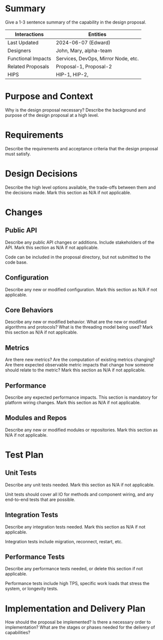 # Summary

Give a 1-3 sentence summary of the capability in the design proposal.

| Interactions       | Entities                            | 
|--------------------|-------------------------------------|
| Last Updated       | 2024-06-07  (Edward)                |
| Designers          | John, Mary, alpha-team              |
| Functional Impacts | Services, DevOps, Mirror Node, etc. |
| Related Proposals  | Proposal-1, Proposal-2              |
| HIPS               | HIP-1, HIP-2,                       |

# Purpose and Context

Why is the design proposal necessary? Describe the background and purpose of the design proposal at a high level.

# Requirements

Describe the requirements and acceptance criteria that the design proposal must satisfy.

# Design Decisions

Describe the high level options available, the trade-offs between them and the decisions made. Mark this section as N/A
if not applicable.

# Changes

## Public API

Describe any public API changes or additions. Include stakeholders of the API. Mark this section as N/A if not
applicable.

Code can be included in the proposal directory, but not submitted to the code base.

## Configuration

Describe any new or modified configuration. Mark this section as N/A if not applicable.

## Core Behaviors

Describe any new or modified behavior. What are the new or modified algorithms and protocols? What is the threading
model being used? Mark this section as N/A if not applicable.

## Metrics

Are there new metrics? Are the computation of existing metrics changing? Are there expected observable metric impacts
that change how someone should relate to the metric? Mark this section as N/A if not applicable.

## Performance

Describe any expected performance impacts. This section is mandatory for platform wiring changes. Mark this section as
N/A if not applicable.

## Modules and Repos

Describe any new or modified modules or repositories. Mark this section as N/A if not applicable.

# Test Plan

## Unit Tests

Describe any unit tests needed. Mark this section as N/A if not applicable.

Unit tests should cover all IO for methods and component wiring, and any end-to-end tests that are possible.

## Integration Tests

Describe any integration tests needed. Mark this section as N/A if not applicable.

Integration tests include migration, reconnect, restart, etc.

## Performance Tests

Describe any performance tests needed, or delete this section if not applicable.

Performance tests include high TPS, specific work loads that stress the system, or longevity tests.

# Implementation and Delivery Plan

How should the proposal be implemented? Is there a necessary order to implementation?
What are the stages or phases needed for the delivery of capabilities?
